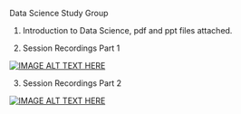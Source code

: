 Data Science Study Group

1. Introduction to Data Science, pdf and ppt files attached.

2. Session Recordings Part 1

[![IMAGE ALT TEXT HERE](https://img.youtube.com/vi/_LH0JMAdMCg/0.jpg)](https://www.youtube.com/watch?v=_LH0JMAdMCg)

3. Session Recordings Part 2

[![IMAGE ALT TEXT HERE](https://img.youtube.com/vi/sUkIbgZUtk0/0.jpg)](https://www.youtube.com/watch?v=sUkIbgZUtk0)
